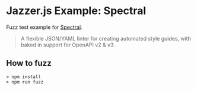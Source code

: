 # Jazzer.js Example: Spectral

Fuzz test example for [Spectral](https://github.com/stoplightio/spectral).

> A flexible JSON/YAML linter for creating automated style guides, with baked in
> support for OpenAPI v2 & v3.

## How to fuzz

```shell
> npm install
> npm run fuzz
```
